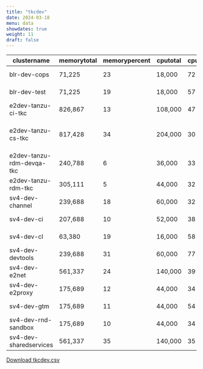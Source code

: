 ```yaml
---
title: "tkcdev"
date: 2024-03-18
menu: data
showdates: true
weight: 11
draft: false
---
```

<!--more-->
| clustername               | memorytotal | memorypercent | cputotal | cpupercent | nodecount | health  | message                     |
| ------------------------- | ----------- | ------------- | -------- | ---------- | --------- | ------- | --------------------------- |
| blr-dev-cops              |      71,225 |            23 |   18,000 |         72 |         6 | HEALTHY | Cluster is healthy          |
| blr-dev-test              |      71,225 |            19 |   18,000 |         57 |         6 | HEALTHY | Cluster is healthy          |
| e2dev-tanzu-ci-tkc        |     826,867 |            13 |  108,000 |         47 |         9 | HEALTHY | Cluster is healthy          |
| e2dev-tanzu-cs-tkc        |     817,428 |            34 |  204,000 |         30 |        27 | WARNING | 1 node is in WARNING state. |
| e2dev-tanzu-rdm-devqa-tkc |     240,788 |             6 |   36,000 |         33 |         6 | HEALTHY | Cluster is healthy          |
| e2dev-tanzu-rdm-tkc       |     305,111 |             5 |   44,000 |         32 |         7 | HEALTHY | Cluster is healthy          |
| sv4-dev-channel           |     239,688 |            18 |   60,000 |         32 |         9 | HEALTHY | Cluster is healthy          |
| sv4-dev-ci                |     207,688 |            10 |   52,000 |         38 |         8 | HEALTHY | Cluster is healthy          |
| sv4-dev-cl                |      63,380 |            19 |   16,000 |         58 |         5 | HEALTHY | Cluster is healthy          |
| sv4-dev-devtools          |     239,688 |            31 |   60,000 |         77 |         9 | HEALTHY | Cluster is healthy          |
| sv4-dev-e2net             |     561,337 |            24 |  140,000 |         39 |        11 | HEALTHY | Cluster is healthy          |
| sv4-dev-e2proxy           |     175,689 |            12 |   44,000 |         34 |         7 | HEALTHY | Cluster is healthy          |
| sv4-dev-gtm               |     175,689 |            11 |   44,000 |         54 |         7 | HEALTHY | Cluster is healthy          |
| sv4-dev-rnd-sandbox       |     175,689 |            10 |   44,000 |         34 |         7 | HEALTHY | Cluster is healthy          |
| sv4-dev-sharedservices    |     561,337 |            35 |  140,000 |         35 |        11 | HEALTHY | Cluster is healthy          |
[Download tkcdev.csv](/csv/tkcdev.csv)
